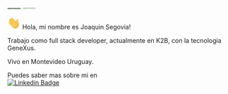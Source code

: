 <img src="https://raw.githubusercontent.com/joasegovia9427/joasegovia9427/main/Images/dark%20bg.png" width="30px" data-canonical-src="https://raw.githubusercontent.com/joasegovia9427/joasegovia9427/main/Images/dark%20bg.png" style="max-width: 100%;"> 

<img src="https://raw.githubusercontent.com/joasegovia9427/joasegovia9427/main/Images/helloWorld.png" width="30px" data-canonical-src="https://raw.githubusercontent.com/joasegovia9427/joasegovia9427/main/Images/helloWorld.png" style="max-width: 100%;"> 


<img src="https://raw.githubusercontent.com/joasegovia9427/joasegovia9427/main/Images/hand.gif" width="30px" data-canonical-src="https://raw.githubusercontent.com/joasegovia9427/joasegovia9427/main/Images/hand.gif" style="max-width: 100%;"> Hola, mi nombre es Joaquin Segovia!

Trabajo como full stack developer, actualmente en K2B, con la tecnologia GeneXus. 

Vivo en Montevideo Uruguay.

Puedes saber mas sobre mi en  
<a href="https://uy.linkedin.com/in/joaquinsegovia" rel="nofollow"><img src="https://camo.githubusercontent.com/cfd139be66d8fbebd1ef796ea0fb32ee5b8152e83b02d4b1fd5f936a89bb6d3f/68747470733a2f2f696d672e736869656c64732e696f2f62616467652f2d4c696e6b6564496e2d626c75653f7374796c653d666c61742d737175617265266c6f676f3d4c696e6b6564696e266c6f676f436f6c6f723d7768697465266c696e6b3d68747470733a2f2f7777772e6c696e6b6564696e2e636f6d2f696e2f68617273686b756d61726b68617472692f" alt="Linkedin Badge" data-canonical-src="https://img.shields.io/badge/-LinkedIn-blue?style=flat-square&amp;logo=Linkedin&amp;logoColor=white&amp;link=https://www.linkedin.com/in/harshkumarkhatri/" style="max-width: 100%;"></a>

<!-- If you are reading this... stay tune for my website/portfolio joaquinsegovia.dev ... thks -->

<!--
**joasegovia9427/joasegovia9427** is a ✨ _special_ ✨ repository because its `README.md` (this file) appears on your GitHub profile.

Here are some ideas to get you started:

- 🔭 I’m currently working on ...
- 🌱 I’m currently learning ...
- 👯 I’m looking to collaborate on ...
- 🤔 I’m looking for help with ...
- 💬 Ask me about ...
- 📫 How to reach me: ...
- 😄 Pronouns: ...
- ⚡ Fun fact: ...
-->
